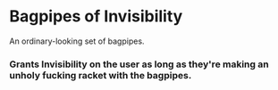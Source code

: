 # Bagpipes of Invisibility
An ordinary-looking set of bagpipes. 

### Grants Invisibility on the user as long as they're making an unholy fucking racket with the bagpipes.